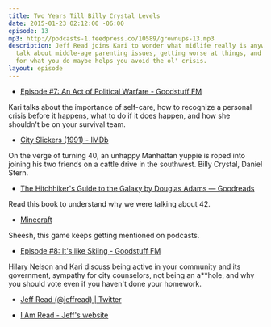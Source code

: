 ```yaml
---
title: Two Years Till Billy Crystal Levels
date: 2015-01-23 02:12:00 -06:00
episode: 13
mp3: http://podcasts-1.feedpress.co/10589/grownups-13.mp3
description: Jeff Read joins Kari to wonder what midlife really is anyway, and to
  talk about middle-age parenting issues, getting worse at things, and how passion
  for what you do maybe helps you avoid the ol' crisis.
layout: episode
---
```


* [Episode #7: An Act of Political Warfare - Goodstuff FM][1]

Kari talks about the importance of self-care, how to recognize a personal crisis before it happens, what to do if it does happen, and how she shouldn't be on your survival team.

* [City Slickers (1991) - IMDb][2]

On the verge of turning 40, an unhappy Manhattan yuppie is roped into joining his two friends on a cattle drive in the southwest. Billy Crystal, Daniel Stern.

* [The Hitchhiker's Guide to the Galaxy by Douglas Adams — Goodreads][3]

Read this book to understand why we were talking about 42.

* [Minecraft][4]

Sheesh, this game keeps getting mentioned on podcasts.

* [Episode #8: It's like Skiing - Goodstuff FM][5]

Hilary Nelson and Kari discuss being active in your community and its government, sympathy for city counselors, not being an a**hole, and why you should vote even if you haven't done your homework.

* [Jeff Read (@jeffread) | Twitter][6]

* [I Am Read - Jeff's website][7]

[1]: http://goodstuff.fm/grownups/7
[2]: http://www.imdb.com/title/tt0101587/
[3]: http://www.goodreads.com/book/show/11.The_Hitchhiker_s_Guide_to_the_Galaxy
[4]: https://minecraft.net/
[5]: http://goodstuff.fm/grownups/8
[6]: https://twitter.com/jeffread
[7]: http://iamread.com/
